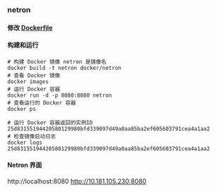 ### netron

#### 修改 [Dockerfile](Dockerfile)

#### 构建和运行
```shell
# 构建 Docker 镜像 netron 是镜像名
docker build -t netron docker/netron
# 查看 Docker 镜像 
docker images
# 运行 Docker 容器
docker run -d -p 8080:8080 netron
# 查看运行的 Docker 容器
docker ps
```
```shell
# 运行 Docker 容器返回的实例ID 25d83155194420580129980bfd339097d49a0aa85ba2ef605603791cea4a1aa2
# 检查镜像启动日志
docker logs 25d83155194420580129980bfd339097d49a0aa85ba2ef605603791cea4a1aa2

```

#### Netron 界面
http://localhost:8080
http://10.181.105.230:8080